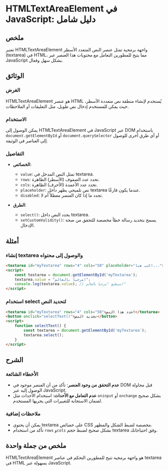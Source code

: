 <!--
Meta Description: # HTMLTextAreaElement في JavaScript: دليل شامل ## ملخص تعتبر HTMLTextAreaElement واجهة برمجية تمثل عنصر النص المتعدد الأسطر (textarea) في HTML، مما يت...
Meta Keywords: textarea, النص, htmltextareaelement, javascript, html
-->

# HTMLTextAreaElement في JavaScript: دليل شامل

## ملخص
تعتبر HTMLTextAreaElement واجهة برمجية تمثل عنصر النص المتعدد الأسطر (textarea) في HTML، مما يتيح للمطورين التعامل مع محتويات هذا العنصر عبر JavaScript بشكل سهل وفعال.

## الوثائق
### الغرض
HTMLTextAreaElement هو عنصر HTML يُستخدم لإنشاء منطقة نص متعددة الأسطر، حيث يمكن للمستخدم إدخال نص طويل، مثل التعليقات أو الملاحظات.

### الاستخدام
يمكن الوصول إلى HTMLTextAreaElement في JavaScript عبر DOM باستخدام `document.getElementById` أو `document.querySelector` أو أي طرق أخرى للوصول إلى العناصر في الوثيقة. 

### التفاصيل
- **الخصائص**: 
  - `value`: تمثل النص المدخل في textarea.
  - `rows`: تحدد عدد الصفوف (الأسطر) الظاهرة.
  - `cols`: تحدد عدد الأعمدة (الأحرف) الظاهرة.
  - `placeholder`: نص تلميحي يظهر داخل textarea عندما يكون فارغًا.
  - `disabled`: تحدد ما إذا كان العنصر معطلاً أم لا.
  
- **الطرق**: 
  - `select()`: يحدد النص داخل textarea.
  - `setCustomValidity()`: يسمح بتحديد رسالة خطأ مخصصة للتحقق من صحة الإدخال.

## أمثلة
### إنشاء textarea والوصول إلى محتواه
```html
<textarea id="myTextarea" rows="4" cols="50" placeholder="اكتب هنا..."></textarea>
<script>
    const textarea = document.getElementById('myTextarea');
    textarea.value = "مرحبا بالعالم!";
    console.log(textarea.value); // سيطبع "مرحبا بالعالم!"
</script>
```

### استخدام select لتحديد النص
```html
<textarea id="myTextarea" rows="4" cols="50">حدد هذا النص!</textarea>
<button onclick="selectText()">تحديد النص</button>
<script>
    function selectText() {
        const textarea = document.getElementById('myTextarea');
        textarea.select();
    }
</script>
```

## الشرح
### الأخطاء الشائعة
- **عدم التحقق من وجود العنصر**: تأكد من أن العنصر موجود في DOM قبل محاولة الوصول إليه عبر JavaScript.
- **عدم التعامل مع الأحداث**: استخدام الأحداث مثل `oninput` أو `onchange` بشكل صحيح لضمان الاستجابة للتغييرات التي يجريها المستخدم.

### ملاحظات إضافية
- يمكن أن يحتوي textarea على خصائص CSS مخصصة لضبط الشكل والمظهر.
- تأكد من استخدام `rows` و`cols` بشكل صحيح لضبط حجم textarea وفق احتياجاتك.

## ملخص من جملة واحدة
HTMLTextAreaElement هو واجهة برمجية تتيح للمطورين التحكم في عناصر textarea في HTML بسهولة عبر JavaScript.